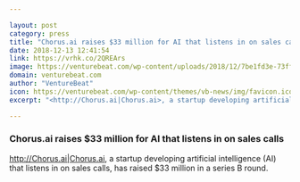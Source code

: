 ```yaml
---

layout: post
category: press
title: "Chorus.ai raises $33 million for AI that listens in on sales calls"
date: 2018-12-13 12:41:54
link: https://vrhk.co/2QREArs
image: https://venturebeat.com/wp-content/uploads/2018/12/7be1fd3e-73ff-4d2e-a1c0-b7b2d919befa.png?fit=1700%2C850&strip=all
domain: venturebeat.com
author: "VentureBeat"
icon: https://venturebeat.com/wp-content/themes/vb-news/img/favicon.ico
excerpt: "<http://Chorus.ai|Chorus.ai>, a startup developing artificial intelligence (AI) that listens in on sales calls, has raised $33 million in a series B round."

---
```


### Chorus.ai raises $33 million for AI that listens in on sales calls

<http://Chorus.ai|Chorus.ai>, a startup developing artificial intelligence (AI) that listens in on sales calls, has raised $33 million in a series B round.